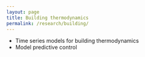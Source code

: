 ```yaml
---
layout: page
title: Building thermodynamics
permalink: /research/building/
---
```


- Time series models for building thermodynamics
- Model predictive control
